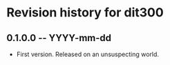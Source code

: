 # Revision history for dit300

## 0.1.0.0 -- YYYY-mm-dd

* First version. Released on an unsuspecting world.
